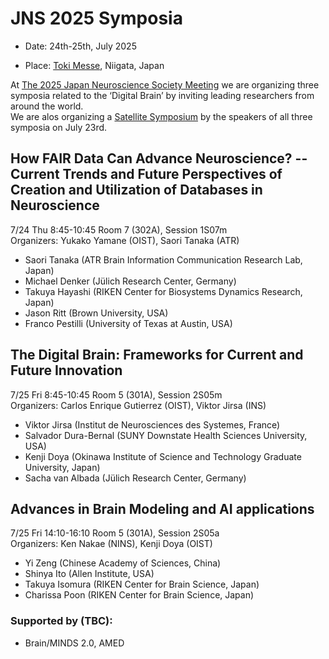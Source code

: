 # JNS 2025 Symposia

* Date: 24th-25th, July 2025  

* Place:  [Toki Messe](https://www.tokimesse.com/english/), Niigata, Japan   

At [The 2025 Japan Neuroscience Society Meeting](https://neuroscience2025.jnss.org/en)
we are organizing three symposia related to the ‘Digital Brain’ by inviting leading researchers from around the world.  
We are alos organizing a [Satellite Symposium](https://digitalbrainproject.github.io/home/JNS2025satellite.html) by the speakers of all three symposia on July 23rd.

## How FAIR Data Can Advance Neuroscience? -- Current Trends and Future Perspectives of Creation and Utilization of Databases in Neuroscience

7/24 Thu 8:45-10:45 Room 7 (302A), Session 1S07m   
Organizers: Yukako Yamane (OIST), Saori Tanaka (ATR)

* Saori Tanaka (ATR Brain Information Communication Research Lab, Japan)  
* Michael Denker (Jülich Research Center, Germany)  
* Takuya Hayashi (RIKEN Center for Biosystems Dynamics Research, Japan)  
* Jason Ritt (Brown University, USA)  
* Franco Pestilli (University of Texas at Austin, USA)

## The Digital Brain: Frameworks for Current and Future Innovation

7/25 Fri 8:45-10:45 Room 5 (301A), Session 2S05m    
Organizers: Carlos Enrique Gutierrez (OIST), Viktor Jirsa (INS)

* Viktor Jirsa (Institut de Neurosciences des Systemes, France)  
* Salvador Dura-Bernal (SUNY Downstate Health Sciences University, USA)  
* Kenji Doya (Okinawa Institute of Science and Technology Graduate University, Japan)  
* Sacha van Albada (Jülich Research Center, Germany)  

## Advances in Brain Modeling and AI applications

7/25 Fri 14:10-16:10 Room 5 (301A), Session 2S05a  
Organizers: Ken Nakae (NINS), Kenji Doya (OIST)

* Yi Zeng (Chinese Academy of Sciences, China)  
* Shinya Ito (Allen Institute, USA)  
* Takuya Isomura (RIKEN Center for Brain Science, Japan)  
* Charissa Poon (RIKEN Center for Brain Science, Japan)  

### Supported by (TBC):  
* Brain/MINDS 2.0, AMED
